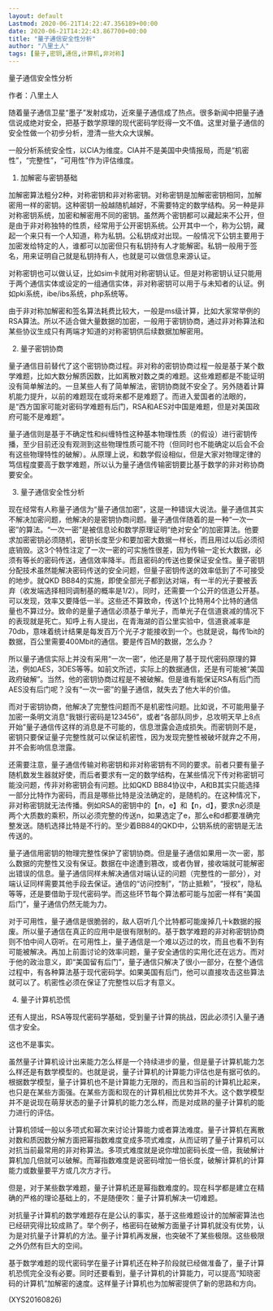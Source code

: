 ```yaml
---
layout: default
Lastmod: 2020-06-21T14:22:47.356189+00:00
date: 2020-06-21T14:22:43.867700+00:00
title: "量子通信安全性分析"
author: "八里土人"
tags: [量子,密钥,通信,计算机,非对称]
---
```


量子通信安全性分析

作者：八里土人

随着量子通信卫星“墨子”发射成功，近來量子通信成了热点。很多新闻中把量子通信说成绝对安全，把基于数学原理的现代密码学贬得一文不值。这里对量子通信的安全性做一个初步分析，澄清一些大众大误解。

一般分析系统安全性，以CIA为维度。CIA并不是美国中央情报局，而是“机密性”，“完整性”，“可用性”作为评估维度。

1. 加解密与密钥基础

加解密算法粗分2种，对称密钥和非对称密钥。对称密钥是加解密密钥相同，加解密用一样的密钥。这种密钥一般越随机越好，不需要特定的数学结构。另一种是非对称密钥系统，加密和解密用不同的密钥。虽然两个密钥都可以藏起来不公开，但是由于非对称独特的性质，经常用于公开密钥系统。公开其中一个，称为公钥，藏起一个来只有一个人知道，称为私钥。公私钥成对出现。一般情况下公钥主要用于加密发给特定的人，谁都可以加密但只有私钥持有人才能解密。私钥一般用于签名，用来证明自己就是私钥持有人，也就是可以做信息来源认证。

对称密钥也可以做认证，比如sim卡就用对称密钥认证。但是对称密钥认证只能用于两个通信实体或设定的一组通信实体，非对称密钥可以用于与未知者的认证。例如pki系统，ibe/ibs系统，php系统等。

由于非对称加解密和签名算法耗费比较大，一般是ms级计算，比如大家常举例的RSA算法。所以不适合做大量数据的加密，一般用于密钥协商，通过非对称算法和某些协议生成只有两端才知道的对称密钥供后续数据加解密用。

2. 量子密钥协商

量子通信目前替代了这个密钥协商过程。非对称的密钥协商过程一般是基于某个数学难题，比如大数分解质因数，比如离散对数之类的难题。这些难题都是不能证明没有简单解法的。一旦某些人有了简单解法，密钥协商就不安全了。另外随着计算机能力提升，以前的难题现在或将来都不是难题了。而进入爱国者的法眼的，是“西方国家可能对密码学难题有后门，RSA和AES对中国是难题，但是对美国政府可能不是难题”。

量子通信则是基于不确定性和纠缠特性这种基本物理性质（的假设）进行密钥传播，至少目前还没有观测到这些物理性质可能不符（但同时也不能确定以后会不会有这些物理特性的破解）。从原理上说，和数学假设相似，但是大家对物理定律的笃信程度要高于数学难题，所以认为量子通信传输密钥要比基于数学的非对称协商要安全。

3. 量子通信安全性分析

现在经常有人称量子通信为“量子通信加密”，这是一种错误大说法。量子通信其实不解决加密问题，他解决的是密钥协商问题。量子通信伴随着的是一种“一次一密”的算法。“一次一密”是被信息论和数学原理证明“绝对安全”的加密算法。他要求加密密钥必须随机，密钥长度至少和要加密大数据一样长，而且用过以后必须彻底销毁。这3个特性注定了一次一密的可实施性很差，因为传输一定长大数据，必须有等长的密码传送，通信效率降半。而且密码的传送也要保证安全性。量子密钥分配技术虽然能解决密码传送的安全问题，但量子密钥传送的效率低到了不可接受的地步。就QKD BB84的实施，即使全部光子都到达对端，有一半的光子要被丢弃（收发端选择相同调制基的概率是1/2）。同时，还需要一个公开的信道公开基。可以发现，效率又要降低一半。这些还不算致命，传送1个比特用4个比特的通信量也不算过分。致命的是量子通信必须基于单光子，而单光子在信道衰减的情况下的表现就是死亡。知呼上有人提出，在青海湖的百公里实验中，信道衰减率是70db，意味着统计结果是每发百万个光子才能接收到一个。也就是说，每传1bit的数据，百公里需要400Mbit的通信。要是传百M的数据，怎么办？

所以量子通信实际上并没有采用“一次一密”，他还是用了基于现代密码原理的算法，例如AES，3DES等等。如前文所述，实际上的数据通信，还是有可能被“美国政府破解”。当然，他的密钥协商过程是不被破解。但是谁有能保证RSA有后门而AES没有后门呢？没有“一次一密”的量子通信，就失去了他大半的价值。

而对于密钥协商，他解决了完整性问题而不是机密性问题。比如说，不可能用量子加密一条明文消息“我银行密码是123456”，或者“各部队同步，总攻明天早上8点开始”量子通信传这样的消息是不可能的，信息泄露会造成损失。而密钥则不是，密钥只要保证量子完整性就可以保证机密性，因为发现完整性被破坏就弃之不用，并不会影响信息泄露。

还需要注意，量子通信传输对称密钥和非对称密钥有不同的要求。前者只要有量子随机数发生器就好使，而后者要求有一定的数学结构，在某些情况下传对称密钥可能没问题，传非对称密钥会有问题。比如QKD BB84协议中，A和B其实只能选择一部分比特作为密码，而且是哪些比特是没法确定的，是随机的。在这种情况下，非对称密钥就无法传播。例如RSA的密钥中的【n，e】和【n，d】，要求n必须是两个大质数的乘积，所以必须完整的传送n，如果选定了e，那么e和d都要准确完整发送。随机选择比特是不行的。至少着BB84的QKD中，公钥系统的密钥是无法传送的。

量子通信用密钥的物理完整性保护了密钥协商。但是量子通信如果用一次一密，那么数据的完整性又没有保证。数据在中途遭到篡改，或者伪冒，接收端就可能解密出错误的信息。量子通信同样未解决通信对端认证的问题（完整性的一部分），对端认证同样需要其他手段去保证。通信的“访问控制”，“防止抵赖”，“授权”，隐私等等，还是要借助于现代密码学。而这些环节每个算法都可能与加密一样有“美国后门”，量子通信仍然无能为力。

对于可用性，量子通信是很脆弱的，敌人窃听几个比特都可能废掉几十k数据的报废。所以量子通信在真正的应用中是很有限制的。基于数学难题的非对称密钥协商则不怕中间人窃听。在可用性上，量子通信是一个难以迈过的坎，而且也看不到有可能被解决。再加上前面讨论的效率问题，量子安全通信的实用化还在远方。而对于他的政治意义，即“美国留有后门”，量子通信只解决了很小一部分，在整个通信过程中，有各种算法基于现代密码学。如果美国有后门，他可以直接攻击这些算法就可以了。机密性必须在保证了完整性以后才有意义。

4. 量子计算机恐慌

还有人提出，RSA等现代密码学基础，受到量子计算的挑战，因此必须引入量子通信才安全。

这也不是事实。

虽然量子计算机设计出来能力怎么样是一个持续进步的量，但是量子计算机能力怎么样还是有数学模型的。也就是说，量子计算机的计算能力评估也是有据可依的。根据数学模型，量子计算机也不是计算能力无限的，而且和当前的计算机比起来，也只是在某些方面强。在某些方面和现在的计算机相比优势并不大。这个数学模型并不是说现在萌芽状态的量子计算机的能力怎么样，而是对成熟的量子计算机的能力进行的评估。

计算机领域一般以多项式和幂次来讨论计算能力或者算法难度。量子计算机在离散对数和质因数分解方面把幂指数难度变成多项式难度，从而证明了量子计算机可以对抗当前最常用的非对称算法。多项式难度就是说你增加密码长度一倍，我破解计算机加几倍就可以破解。而幂指数难度是说密码增加一倍长度，破解计算机的计算能力或数量要平方或几次方才行。

但是，对于某些数学难题，量子计算机还是幂指数难度的。现在科学都是建立在精确的严格的理论基础上的，不是随便吹：量子计算机解决一切难题。

对抗量子计算机的数学难题存在是公认的事实，基于这些难题设计的加解密算法也已经研究得比较成熟了。举个例子，格密码在破解方面量子计算机就没有优势，认为是对抗量子计算机的方法。量子计算机再发展，也突破不了某些极限。这些极限之外仍然有巨大的空间。

基于数学难题的现代密码学在量子计算机还在种子阶段就已经做准备了，量子计算机恐慌完全没有必要。同时还要看到，量子计算机的计算能力，可以提高“知晓密码的计算机”加解密的速度。这样量子计算机也为加解密提供了新的思路和方向。

(XYS20160826)


